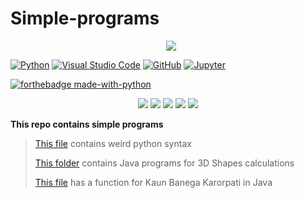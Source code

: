 # Simple-programs

<p align="center"> 
 <a href="https://github-readme-stats-eight-theta.vercel.app/api/top-langs/?username=BhJaipal&layout=compact&langs_count=16&theme=dark&background=black"> 
   <img src="https://github-readme-stats-eight-theta.vercel.app/api/top-langs/?username=BhJaipal&layout=compact&langs_count=16&background=black&theme=react" style="margin-left:10px"/> 
  </a> 
 </p>

[![Python](https://img.shields.io/badge/Python-06a?logo=python&logoColor=F7DF1E)](https://www.python.org/) 
[![Visual Studio Code](https://img.shields.io/badge/VS_Code-007ACC?logo=visual%20studio%20code&logoColor=3f3f8f)](https://code.visualstudio.com/) 
[![GitHub](https://badgen.net/badge/icon/github?icon=github&label&color=black)](https://github.com)
[![Jupyter](https://img.shields.io/badge/Jupyter-fff?logo=jupyter)](https://www.python.org)

[![forthebadge made-with-python](http://ForTheBadge.com/images/badges/made-with-python.svg)](https://www.python.org/)

<p align="center">
<img src="https://img.shields.io/github/last-commit/BhJaipal/Python-Module?color=aqua&logo=%20Github&logoColor=%20yellow&style=plastic">
<img src="https://img.shields.io/github/contributors/BhJaipal/Python-Module?color=blue&logo=%20Github&logoColor=%20yellow&style=plastic">
<img src="https://img.shields.io/github/stars/BhJaipal/Python-Module.svg?style=plastic&label=Star&maxAge=2592000" />
<img src="https://img.shields.io/badge/Made%20with-Python-1f425f.svg">
<img src="https://img.shields.io/badge/VS_Insiders-3f3f8f?style=for-the-badge&logo=visual%20studio%20code&logoColor=12b889&style=plastic" />

</p>

**This repo contains simple programs**

> [This file](https://github.com/BhJaipal/Simple-programs/blob/main/Python/weird_syntax.py) contains weird python syntax
> 
> [This folder](https://github.com/BhJaipal/Simple-programs/blob/main/Java/Shapes) contains Java programs for 3D Shapes calculations
> 
> [This file](https://github.com/BhJaipal/Simple-programs/blob/main/Java/KBC.java) has a function for Kaun Banega Karorpati in Java
> 
